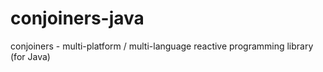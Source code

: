 conjoiners-java
===============

conjoiners - multi-platform / multi-language reactive programming library (for Java)